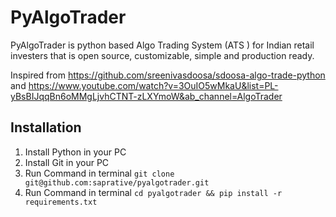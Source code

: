 # PyAlgoTrader
PyAlgoTrader is python based Algo Trading System (ATS ) for Indian retail investers that is open source, customizable, simple and production ready. 

Inspired from https://github.com/sreenivasdoosa/sdoosa-algo-trade-python and https://www.youtube.com/watch?v=3OuIO5wMkaU&list=PL-yBsBIJqqBn6oMMgLjvhCTNT-zLXYmoW&ab_channel=AlgoTrader

## Installation
1.  Install Python in your PC
2.  Install Git in your PC 
3.  Run Command in terminal `` git clone git@github.com:saprative/pyalgotrader.git ``
4.  Run Command in terminal `` cd pyalgotrader && pip install -r requirements.txt ``
